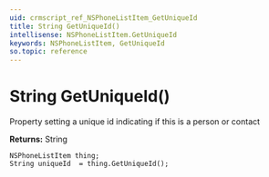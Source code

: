 ```yaml
---
uid: crmscript_ref_NSPhoneListItem_GetUniqueId
title: String GetUniqueId()
intellisense: NSPhoneListItem.GetUniqueId
keywords: NSPhoneListItem, GetUniqueId
so.topic: reference
---
```


# String GetUniqueId()

Property setting a unique id indicating if this is a person or contact

**Returns:** String

```crmscript
NSPhoneListItem thing;
String uniqueId  = thing.GetUniqueId();
```

